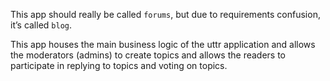 This app should really be called `forums`, but due to requirements confusion, it’s called `blog`.

This app houses the main business logic of the uttr application and allows the moderators (admins) to create topics and allows the readers to participate in replying to topics and voting on topics. 

